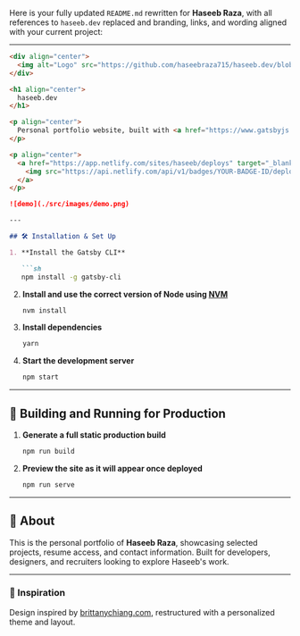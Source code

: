 Here is your fully updated `README.md` rewritten for **Haseeb Raza**, with all references to `haseeb.dev` replaced and branding, links, and wording aligned with your current project:

---

````md
<div align="center">
  <img alt="Logo" src="https://github.com/haseebraza715/haseeb.dev/blob/main/static/logo.svg" width="100" />
</div>

<h1 align="center">
  haseeb.dev
</h1>

<p align="center">
  Personal portfolio website, built with <a href="https://www.gatsbyjs.org/" target="_blank">Gatsby</a> and hosted on <a href="https://www.netlify.com/" target="_blank">Netlify</a>.
</p>

<p align="center">
  <a href="https://app.netlify.com/sites/haseeb/deploys" target="_blank">
    <img src="https://api.netlify.com/api/v1/badges/YOUR-BADGE-ID/deploy-status" alt="Netlify Status" />
  </a>
</p>

![demo](./src/images/demo.png)

---

## 🛠 Installation & Set Up

1. **Install the Gatsby CLI**

   ```sh
   npm install -g gatsby-cli
````

2. **Install and use the correct version of Node using [NVM](https://github.com/nvm-sh/nvm)**

   ```sh
   nvm install
   ```

3. **Install dependencies**

   ```sh
   yarn
   ```

4. **Start the development server**

   ```sh
   npm start
   ```

---

## 🚀 Building and Running for Production

1. **Generate a full static production build**

   ```sh
   npm run build
   ```

2. **Preview the site as it will appear once deployed**

   ```sh
   npm run serve
   ```

---

## 📌 About

This is the personal portfolio of **Haseeb Raza**, showcasing selected projects, resume access, and contact information.
Built for developers, designers, and recruiters looking to explore Haseeb's work.

---

### 🎨 Inspiration

Design inspired by [brittanychiang.com](https://brittanychiang.com), restructured with a personalized theme and layout.


